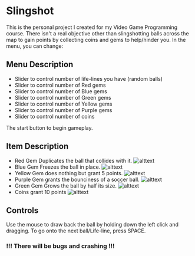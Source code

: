# Slingshot

This is the personal project I created for my Video Game Programming course.
There isn't a real objective other than slingshotting balls across the map to gain points by collecting coins and gems to help/hinder you. In the menu, you can change:


## Menu Description

- Slider to control number of life-lines you have (random balls)
- Slider to control number of Red gems
- Slider to control number of Blue gems
- Slider to control number of Green gems
- Slider to control number of Yellow gems
- Slider to control number of Purple gems
- Slider to control number of coins

The start button to begin gameplay.


## Item Description

- Red Gem Duplicates the ball that collides with it.
![alttext](https://i.gyazo.com/b869afbe533bad4c059b5df73e518fbd.png "Red Gem")
- Blue Gem Freezes the ball in place.
![alttext](https://i.gyazo.com/0efbe6f558e41e62b719d1769dacc304.png "Blue Gem")
- Yellow Gem does nothing but grant 5 points.
![alttext](https://i.gyazo.com/a3de62a158ee0b24604d846df53be6db.png "Yellow Gem")
- Purple Gem grants the bounciness of a soccer ball.
![alttext](https://i.gyazo.com/7d5ee2a97dbab83041ee2a76dbe55728.png "Purple Gem")
- Green Gem Grows the ball by half its size.
![alttext](https://i.gyazo.com/b112b11f53e7e4ea04063fc50997cffa.png "Green Gem")
- Coins grant 10 points
![alttext](https://i.gyazo.com/b869afbe533bad4c059b5df73e518fbd.png "Red Gem")

## Controls

Use the mouse to draw back the ball by holding down the left click and dragging.
To go onto the next ball/Life-line, press SPACE.

### !!! There will be bugs and crashing !!!
